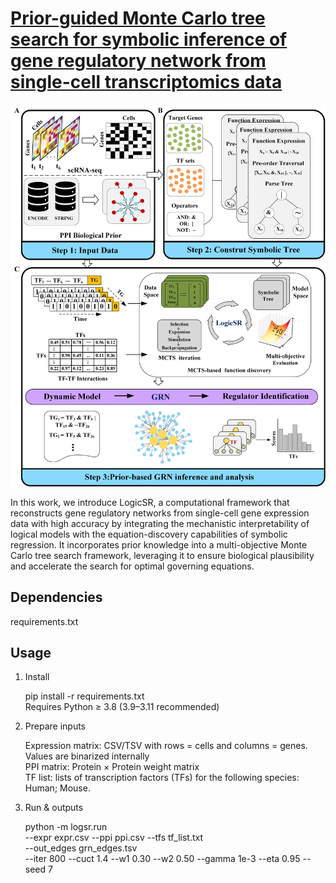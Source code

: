 # [Prior-guided Monte Carlo tree search for symbolic inference of gene regulatory network from single-cell transcriptomics data](https://github.com/NETTRRE/GRN-infer.git)

![Screenshot](Figure/MCTS1-2.png)

  In this work, we introduce LogicSR, a computational framework that reconstructs gene regulatory networks from single-cell gene expression data with high accuracy by integrating the mechanistic interpretability of logical models with the equation-discovery capabilities of symbolic regression. It incorporates prior knowledge into a multi-objective Monte Carlo tree search framework, leveraging it to ensure biological plausibility and accelerate the search for optimal governing equations.

## Dependencies
requirements.txt
  
## Usage

1. Install

   pip install -r requirements.txt  
   Requires Python ≥ 3.8 (3.9–3.11 recommended)
  
2. Prepare inputs
   
   Expression matrix: CSV/TSV with rows = cells and columns = genes. Values are binarized internally  
   PPI matrix: Protein × Protein weight matrix  
   TF list: lists of transcription factors (TFs) for the following species: Human; Mouse.
4. Run & outputs
 
   python -m logsr.run \
   --expr expr.csv --ppi ppi.csv --tfs tf_list.txt \
   --out_edges grn_edges.tsv \
   --iter 800 --cuct 1.4 --w1 0.30 --w2 0.50 --gamma 1e-3 --eta 0.95 --seed 7


